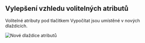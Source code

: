 ﻿---
categories: [kiwi]
layout: kiwi
---
 
## Vylepšení vzhledu volitelných atributů

Volitelné atributy pod tlačítkem Vypočítat jsou umístěné v nových dlaždicích.
 
![Nové dlaždice atributů]({{site.url}}/data/newkiwidlazky2.PNG "Nové dlaždice atributů")
 